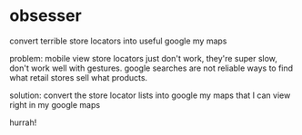 # obsesser
convert terrible store locators into useful google my maps

problem: mobile view store locators just don't work, they're super slow, don't work well with gestures. google searches are not reliable ways to find what retail stores sell what products.

solution: convert the store locator lists into google my maps that I can view right in my google maps

hurrah!
